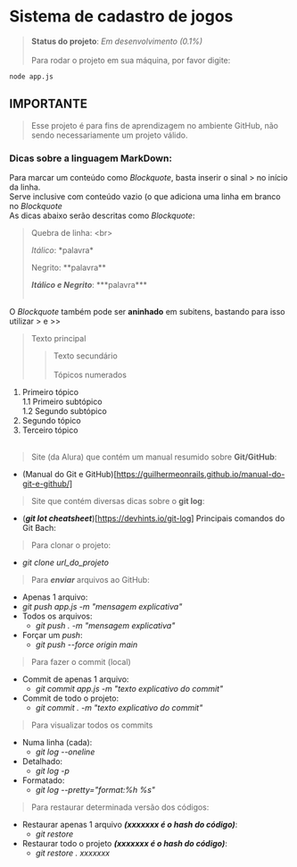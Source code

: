 # Sistema de cadastro de jogos

> **Status do projeto**: *Em desenvolvimento (0.1%)*<br><br>
Para rodar o projeto em sua máquina, por favor digite:
```
node app.js
```
## IMPORTANTE
> Esse projeto é para fins de aprendizagem no ambiente GitHub, não sendo necessariamente um projeto válido.

### Dicas sobre a linguagem MarkDown:
Para marcar um conteúdo como *Blockquote*, basta inserir o sinal \> no início da linha.<br>
Serve inclusive com conteúdo vazio (o que adiciona uma linha em branco no *Blockquote*<br>
As dicas abaixo serão descritas como *Blockquote*:<br>
> Quebra de linha: \<br\> <br>
>
> *Itálico*: \*palavra\*<br>
>
> Negrito: \*\*palavra\*\*<br>
>
> ***Itálico e Negrito***: \*\*\*palavra\*\*\*<br><br>

O *Blockquote* também pode ser **aninhado** em subitens, bastando para isso utilizar \> e \>\><br>
> Texto principal<br>
>> Texto secundário<br><br>
Tópicos numerados
1. Primeiro tópico<br>
  1.1 Primeiro subtópico<br>
  1.2 Segundo subtópico<br>
2. Segundo tópico<br>
3. Terceiro tópico<br><br>

> Site (da Alura) que contém um manual resumido sobre **Git/GitHub**:
  - (Manual do Git e GitHub)[https://guilhermeonrails.github.io/manual-do-git-e-github/]

> Site que contém diversas dicas sobre o **git log**:
  - (***git lot cheatsheet***)[https://devhints.io/git-log]
Principais comandos do Git Bach:<br>
> Para clonar o projeto:
- *git clone url_do_projeto*

> Para ***enviar*** arquivos ao GitHub:
-  Apenas 1 arquivo:
  - *git push app.js -m "mensagem explicativa"*
- Todos os arquivos:
  - *git push . -m "mensagem explicativa"*
- Forçar um *push*:
  - *git push --force origin main*

> Para fazer o commit (local)<br>
- Commit de apenas 1 arquivo:
  - *git commit app.js -m "texto explicativo do commit"*
- Commit de todo o projeto:
  - *git commit . -m "texto explicativo do commit"*

> Para visualizar todos os commits<br>
- Numa linha (cada):
  - *git log --oneline*
- Detalhado:
  - *git log -p*
- Formatado:
  - *git log --pretty="format:%h %s"*

> Para restaurar determinada versão dos códigos:<br>
- Restaurar apenas 1 arquivo ***(xxxxxxx é o hash do código)***:
  - *git restore*<br>
- Restaurar todo o projeto ***(xxxxxxx é o hash do código)***:
  - *git restore . xxxxxxx*<br>

